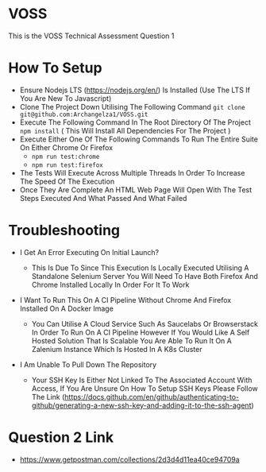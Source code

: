 # VOSS

This is the VOSS Technical Assessment Question 1

# How To Setup

- Ensure Nodejs LTS (https://nodejs.org/en/) Is Installed (Use The LTS If You Are New To Javascript)
- Clone The Project Down Utilising The Following Command `git clone git@github.com:Archangelza1/VOSS.git`
- Execute The Following Command In The Root Directory Of The Project `npm install` ( This Will Install All Dependencies For The Project )
- Execute Either One Of The Following Commands To Run The Entire Suite On Either Chrome Or Firefox 
  - `npm run test:chrome`
  - `npm run test:firefox`
- The Tests Will Execute Across Multiple Threads In Order To Increase The Speed Of The Execution
- Once They Are Complete An HTML Web Page Will Open With The Test Steps Executed And What Passed And What Failed

# Troubleshooting

- I Get An Error Executing On Initial Launch?
  - This Is Due To Since This Execution Is Locally Executed Utilising A Standalone Selenium Server You Will Need To Have Both Firefox And Chrome Installed Locally In Order For It To Work
 
- I Want To Run This On A CI Pipeline Without Chrome And Firefox Installed On A Docker Image
  - You Can Utilise A Cloud Service Such As Saucelabs Or Browserstack In Order To Run On A CI Pipeline However If You Would Like A Self Hosted Solution That Is Scalable You Are Able To Run It On A Zalenium Instance Which Is Hosted In A K8s Cluster

- I Am Unable To Pull Down The Repository
  - Your SSH Key Is Either Not Linked To The Associated Account With Access, If You Are Unsure On How To Setup SSH Keys Please Follow The Link (https://docs.github.com/en/github/authenticating-to-github/generating-a-new-ssh-key-and-adding-it-to-the-ssh-agent)


# Question 2 Link

 - https://www.getpostman.com/collections/2d3d4d11ea40ce94709a
